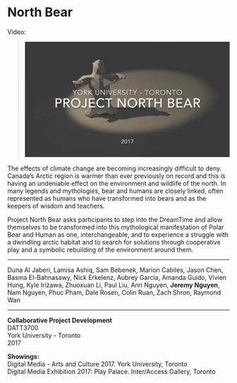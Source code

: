 # North Bear

Video:

> <a href="https://www.youtube.com/watch?v=mMEoI5r16hk&t=347s"> <img src="NorthBearPic.png" alt="north bear"> </a>

The effects of climate change are becoming increasingly difficult to deny. Canada’s Arctic region is warmer than ever previously on record and this is having an undeniable effect on the environment and wildlife of the north. In many legends and mythologies, bear and humans are closely linked, often represented as humans who have transformed into bears and as the keepers of wisdom and teachers.
<br>

Project North Bear asks participants to step into the DreamTime and allow themselves to be transformed into this mythological manifestation of Polar Bear and Human as one, interchangeable, and to experience a struggle with a dwindling arctic habitat and to search for solutions through cooperative play and a symbolic rebuilding of the environment around them.
<br>
<hr>

Duna Al Jaberi, Lamisa Ashiq, Sam Bebenek, Marion Cabiles, Jason Chen, Basma El-Bahnasawy, Nick Erkelenz, Aubrey Garcia, Amanda Guido, Vivien Hung, Kyle Irizawa, Zhuoxuan Li, Paul Liu, Ann Nguyen, __Jeremy Nguyen__, Nam Nguyen, Phuc Pham, Dale Rosen, Colin Ruan, Zach Shron, Raymond Wan

<hr>

__Collaborative Project Development__ <br>
DATT3700 <br>
York University - Toronto <br>
2017 <br>

__Showings:__ <br>
Digital Media - Arts and Culture 2017. York University, Toronto <br>
Digital Media Exhibition 2017: Play Palace. Inter/Access Gallery, Toronto <br>
